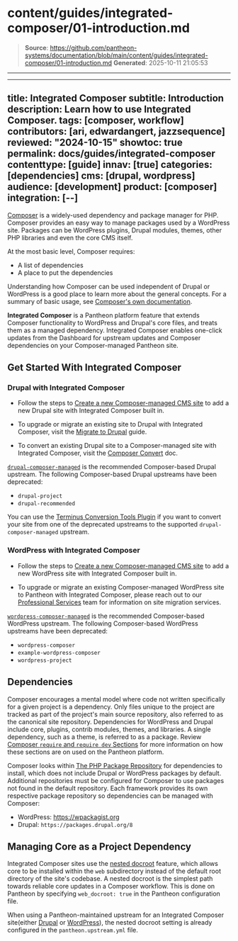 # content/guides/integrated-composer/01-introduction.md

> **Source**: https://github.com/pantheon-systems/documentation/blob/main/content/guides/integrated-composer/01-introduction.md
> **Generated**: 2025-10-11 21:05:53

---

---
title: Integrated Composer
subtitle: Introduction
description: Learn how to use Integrated Composer.
tags: [composer, workflow]
contributors: [ari, edwardangert, jazzsequence]
reviewed: "2024-10-15"
showtoc: true
permalink: docs/guides/integrated-composer
contenttype: [guide]
innav: [true]
categories: [dependencies]
cms: [drupal, wordpress]
audience: [development]
product: [composer]
integration: [--]
---

[Composer](https://getcomposer.org/) is a widely-used dependency and package manager for PHP. Composer provides an easy way to manage packages used by a WordPress site. Packages can be WordPress plugins, Drupal modules, themes, other PHP libraries and even the core CMS itself.

At the most basic level, Composer requires:

- A list of dependencies
- A place to put the dependencies

Understanding how Composer can be used independent of Drupal or WordPress is a good place to learn more about the general concepts. For a summary of basic usage, see [Composer's own documentation](https://getcomposer.org/doc/01-basic-usage.md).

**Integrated Composer** is a Pantheon platform feature that extends Composer  functionality to WordPress and Drupal's core files, and treats them as a managed dependency. Integrated Composer enables one-click updates from the Dashboard for upstream updates and Composer dependencies on your Composer-managed Pantheon site.

## Get Started With Integrated Composer

### Drupal with Integrated Composer

- Follow the steps to [Create a new Composer-managed CMS site](/guides/integrated-composer/create) to add a new Drupal site with Integrated Composer built in.

- To upgrade or migrate an existing site to Drupal with Integrated Composer, visit the [Migrate to Drupal](/drupal-migration) guide.

- To convert an existing Drupal site to a Composer-managed site with Integrated Composer, visit the [Composer Convert](/guides/composer-convert) doc.


<Alert title="Note"  type="info" >

[`drupal-composer-managed`](https://github.com/pantheon-upstreams/drupal-composer-managed) is the recommended Composer-based Drupal upstream. The following Composer-based Drupal upstreams have been deprecated:

- `drupal-project`
- `drupal-recommended`

You can use the [Terminus Conversion Tools Plugin](https://github.com/pantheon-systems/terminus-conversion-tools-plugin) if you want to convert your site from one of the deprecated upstreams to the supported `drupal-composer-managed` upstream.

</Alert>

### WordPress with Integrated Composer
- Follow the steps to [Create a new Composer-managed CMS site](/guides/integrated-composer/create) to add a new WordPress site with Integrated Composer built in.

- To upgrade or migrate an existing Composer-managed WordPress site to Pantheon with Integrated Composer, please reach out to our [Professional Services](https://pantheon.io/professional-services) team for information on site migration services.

<Alert title="Note" type="info">

[`wordpress-composer-managed`](https://github.com/pantheon-systems/wordpress-composer-managed) is the recommended Composer-based WordPress upstream. The following Composer-based WordPress upstreams have been deprecated:

- `wordpress-composer`
- `example-wordpress-composer`
- `wordpress-project`

</Alert>

## Dependencies

Composer encourages a mental model where code not written specifically for a given project is a dependency. Only files unique to the project are tracked as part of the project's main source repository, also referred to as the canonical site repository. Dependencies for WordPress and Drupal include core, plugins, contrib modules, themes, and libraries. A single dependency, such as a theme, is referred to as a package. Review [Composer `require` and `require dev` Sections](/guides/integrated-composer/dependencies#composer-require-and-require-dev-sections) for more information on how these sections are on used on the Pantheon platform.

Composer looks within [The PHP Package Repository](https://packagist.org/) for dependencies to install, which does not include Drupal or WordPress packages by default. Additional repositories must be configured for Composer to use packages not found in the default repository. Each framework provides its own respective package repository so dependencies can be managed with Composer:

- WordPress: <https://wpackagist.org>
- Drupal: `https://packages.drupal.org/8`

## Managing Core as a Project Dependency

Integrated Composer sites use the [nested docroot](/nested-docroot) feature, which allows core to be installed within the `web` subdirectory instead of the default root directory of the site's codebase. A nested docroot is the simplest path towards reliable core updates in a Composer workflow. This is done on Pantheon by specifying `web_docroot: true` in the Pantheon configuration file.

When using a Pantheon-maintained upstream for an Integrated Composer site(either [Drupal](https://github.com/pantheon-upstreams/drupal-composer-managed) or [WordPress](https://github.com/pantheon-systems/wordpress-composer-managed)), the nested docroot setting is already configured in the `pantheon.upstream.yml` file.
